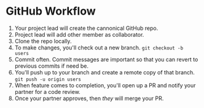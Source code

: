 # GitHub Workflow

1. Your project lead will create the cannonical GitHub repo.
2. Project lead will add other member as collaborator.
3. Clone the repo locally.
4. To make changes, you'll check out a new branch. `git checkout -b users`
5. Commit often. Commit messages are important so that you can revert to previous commits if need be.
6. You'll push up to your branch and create a remote copy of that branch. 
  `git push -u origin users`
7. When feature comes to completion, you'll open up a PR and notify your partner for a code review.
8. Once your partner approves, then _they_ will merge your PR.
